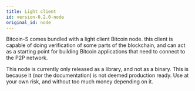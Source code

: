 ```yaml
---
title: Light client
id: version-0.2.0-node
original_id: node
---
```


Bitcoin-S comes bundled with a light client Bitcoin node. this client
is capable of doing verification of some parts of the blockchain,
and can act as a starting point for building Bitcoin applications
that need to connect to the P2P network.

This node is currently only released as a library, and not as a binary.
This is because it (nor the documentation) is not deemed production
ready. Use at your own risk, and without too much money depending on it.
